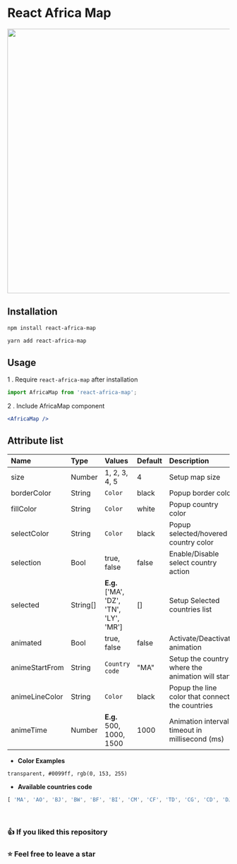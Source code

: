 # React Africa Map

<p align="center"><a href="https://www.npmjs.com/package/react-africa-map" target="_blank"><img src="https://user-images.githubusercontent.com/90270530/159455398-b64ffa08-b6f0-4b22-a3cf-5adb3a0fad8e.png" width="600"></a></p>

## Installation

```sh
npm install react-africa-map
```

```sh
yarn add react-africa-map
```

## Usage

1 . Require `react-africa-map` after installation

```js
import AfricaMap from 'react-africa-map';
```

2 . Include AfricaMap component

```jsx
<AfricaMap />
```

## Attribute list

<table class="table table-striped table-bordered">
<thead>
<tr>
<th style="text-align:left">Name</th>
<th style="text-align:left">Type</th>
<th style="text-align:left">Values</th>
<th style="text-align:left">Default</th>
<th style="text-align:left">Description</th>
</tr>
</thead>
<tbody>
<tr>
<td style="text-align:left">size</td>
<td style="text-align:left">Number</td>
<td style="text-align:left">1, 2, 3, 4, 5</td>
<td style="text-align:left">4</td>
<td style="text-align:left">Setup map size</td>
</tr>
<tr>
<td style="text-align:left">borderColor</td>
<td style="text-align:left">String</td>
<td style="text-align:left"><code>Color</code></td>
<td style="text-align:left">black</td>
<td style="text-align:left">Popup border color</td>
</tr>
<tr>
<td style="text-align:left">fillColor</td>
<td style="text-align:left">String</td>
<td style="text-align:left"><code>Color</code></td>
<td style="text-align:left">white</td>
<td style="text-align:left">Popup country color</td>
</tr>
<tr>
<td style="text-align:left">selectColor</td>
<td style="text-align:left">String</td>
<td style="text-align:left"><code>Color</code></td>
<td style="text-align:left">black</td>
<td style="text-align:left">Popup selected/hovered country color</td>
</tr>
<tr>
<td style="text-align:left">selection</td>
<td style="text-align:left">Bool</td>
<td style="text-align:left">true, false</td>
<td style="text-align:left">false</td>
<td style="text-align:left">Enable/Disable select country action</td>
</tr>
<tr>
<td style="text-align:left">selected</td>
<td style="text-align:left">String[]</td>
<td style="text-align:left"><b>E.g.</b> ['MA', 'DZ', 'TN', 'LY', 'MR'] </td>
<td style="text-align:left">[]</td>
<td style="text-align:left">Setup Selected countries list</td>
</tr>
<tr>
<td style="text-align:left">animated</td>
<td style="text-align:left">Bool</td>
<td style="text-align:left">true, false</td>
<td style="text-align:left">false</td>
<td style="text-align:left">Activate/Deactivate animation</td>
</tr>
<tr>
<td style="text-align:left">animeStartFrom</td>
<td style="text-align:left">String</td>
<td style="text-align:left"><code>Country code</code></td>
<td style="text-align:left">"MA"</td>
<td style="text-align:left">Setup the country where the animation will start</td>
</tr>
<tr>
<td style="text-align:left">animeLineColor</td>
<td style="text-align:left">String</td>
<td style="text-align:left"><code>Color</code></td>
<td style="text-align:left">black</td>
<td style="text-align:left">Popup the line color that connect the countries</td>
</tr>
<tr>
<td style="text-align:left">animeTime</td>
<td style="text-align:left">Number</td>
<td style="text-align:left"><b>E.g.</b> 500, 1000, 1500</td>
<td style="text-align:left">1000</td>
<td style="text-align:left">Animation interval timeout in millisecond (ms)</td>
</tr>
</tbody>
</table>

- **Color Examples** 
 
```
transparent, #0099ff, rgb(0, 153, 255)
```
 
- **Available countries code**

```js
[ 'MA', 'AO', 'BJ', 'BW', 'BF', 'BI', 'CM', 'CF', 'TD', 'CG', 'CD', 'DJ', 'EG', 'GQ', 'ER', 'ET', 'GA', 'GM', 'GH', 'GN', 'GW', 'CI', 'KE', 'LS', 'LR', 'LY', 'MG', 'MW', 'ML', 'MR', 'DZ', 'MZ', 'NA', 'NE', 'NG', 'RW', 'SN', 'SL', 'SO', 'ZA', 'SD', 'SZ', 'TZ', 'TG', 'TN', 'UG', 'ZM', 'ZW' ]
```

<br>

### 👍 If you liked this repository
### ⭐ Feel free to leave a star 
